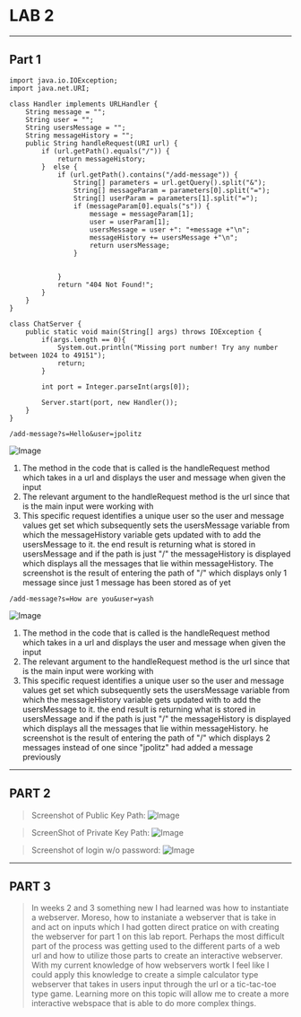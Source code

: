 # **LAB 2**
---
## **Part 1**

```
import java.io.IOException;
import java.net.URI;

class Handler implements URLHandler {
    String message = "";
    String user = "";
    String usersMessage = "";
    String messageHistory = "";
    public String handleRequest(URI url) {
        if (url.getPath().equals("/")) {
            return messageHistory;
        }  else {
            if (url.getPath().contains("/add-message")) {
                String[] parameters = url.getQuery().split("&");
                String[] messageParam = parameters[0].split("=");
                String[] userParam = parameters[1].split("=");
                if (messageParam[0].equals("s")) {
                    message = messageParam[1];
                    user = userParam[1];
                    usersMessage = user +": "+message +"\n";
                    messageHistory += usersMessage +"\n";
                    return usersMessage;
                }
               
                
            }
            return "404 Not Found!";
        }
    }
}

class ChatServer {
    public static void main(String[] args) throws IOException {
        if(args.length == 0){
            System.out.println("Missing port number! Try any number between 1024 to 49151");
            return;
        }

        int port = Integer.parseInt(args[0]);

        Server.start(port, new Handler());
    }
}
```

```
/add-message?s=Hello&user=jpolitz
```

![Image](https://i.postimg.cc/5NqMrWRX/Lab-2-Screenshot-1.png)

1) The method in the code that is called is the handleRequest method which takes in a url and displays the user and message when given the input
2) The relevant argument to the handleRequest method is the url since that is the main input were working with
3) This specific request identifies a unique user so the user and message values get set which subsequently sets the usersMessage variable
from which the messageHistory variable gets updated with to add the usersMessage to it. the end result is returning what is stored in usersMessage
and if the path is just "/" the messageHistory is displayed which displays all the messages that lie within messageHistory. The screenshot is the result
of entering the path of "/" which displays only 1 message since just 1 message has been stored as of yet

```
/add-message?s=How are you&user=yash
```

![Image](https://i.postimg.cc/sgTCV9yy/Lab-2-Screenshot-2.png)

1) The method in the code that is called is the handleRequest method which takes in a url and displays the user and message when given the input
2) The relevant argument to the handleRequest method is the url since that is the main input were working with
3) This specific request identifies a unique user so the user and message values get set which subsequently sets the usersMessage variable
from which the messageHistory variable gets updated with to add the usersMessage to it. the end result is returning what is stored in usersMessage
and if the path is just "/" the messageHistory is displayed which displays all the messages that lie within messageHistory. he screenshot is the result
of entering the path of "/" which displays 2 messages instead of one since "jpolitz" had added a message previously

---

## **PART 2**

> Screenshot of Public Key Path:
> ![Image](https://i.postimg.cc/sxG8dxRR/Lab-2-Screenshot-3.png)

> ScreenShot of Private Key Path:
> ![Image](https://i.postimg.cc/jCV1sTsn/Lab-2-Screenshot-4.png)

> Screenshot of login w/o password:
> ![Image](https://i.postimg.cc/X7S3NS1g/Lab-2-Screenshot-5.png)

---

## **PART 3**

> In weeks 2 and 3 something new I had learned was how to instantiate a webserver. Moreso, how to instaniate a webserver that is take in and act on inputs
> which I had gotten direct pratice on with creating the webserver for part 1 on this lab report. Perhaps the most difficult part of the process was getting
> used to the different parts of a web url and how to utilize those parts to create an interactive webserver. With my current knowledge of how webservers wortk I feel like I could
> apply this knowledge to create a simple calculator type webserver that takes in users input through the url or a tic-tac-toe type game. Learning more on this topic will
> allow me to create a more interactive webspace that is able to do more complex things.
